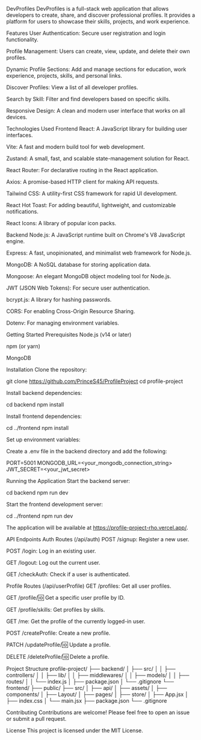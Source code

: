 DevProfiles
DevProfiles is a full-stack web application that allows developers to create, share, and discover professional profiles. It provides a platform for users to showcase their skills, projects, and work experience.

Features
User Authentication: Secure user registration and login functionality.

Profile Management: Users can create, view, update, and delete their own profiles.

Dynamic Profile Sections: Add and manage sections for education, work experience, projects, skills, and personal links.

Discover Profiles: View a list of all developer profiles.

Search by Skill: Filter and find developers based on specific skills.

Responsive Design: A clean and modern user interface that works on all devices.

Technologies Used
Frontend
React: A JavaScript library for building user interfaces.

Vite: A fast and modern build tool for web development.

Zustand: A small, fast, and scalable state-management solution for React.

React Router: For declarative routing in the React application.

Axios: A promise-based HTTP client for making API requests.

Tailwind CSS: A utility-first CSS framework for rapid UI development.

React Hot Toast: For adding beautiful, lightweight, and customizable notifications.

React Icons: A library of popular icon packs.

Backend
Node.js: A JavaScript runtime built on Chrome's V8 JavaScript engine.

Express: A fast, unopinionated, and minimalist web framework for Node.js.

MongoDB: A NoSQL database for storing application data.

Mongoose: An elegant MongoDB object modeling tool for Node.js.

JWT (JSON Web Tokens): For secure user authentication.

bcrypt.js: A library for hashing passwords.

CORS: For enabling Cross-Origin Resource Sharing.

Dotenv: For managing environment variables.

Getting Started
Prerequisites
Node.js (v14 or later)

npm (or yarn)

MongoDB

Installation
Clone the repository:

git clone https://github.com/PrinceS45/ProfileProject
cd profile-project

Install backend dependencies:

cd backend
npm install

Install frontend dependencies:

cd ../frontend
npm install

Set up environment variables:

Create a .env file in the backend directory and add the following:

PORT=5001
MONGODB_URL=<your_mongodb_connection_string>
JWT_SECRET=<your_jwt_secret>

Running the Application
Start the backend server:

cd backend
npm run dev

Start the frontend development server:

cd ../frontend
npm run dev

The application will be available at https://profile-project-rho.vercel.app/.

API Endpoints
Auth Routes (/api/auth)
POST /signup: Register a new user.

POST /login: Log in an existing user.

GET /logout: Log out the current user.

GET /checkAuth: Check if a user is authenticated.

Profile Routes (/api/userProfile)
GET /profiles: Get all user profiles.

GET /profile/:id: Get a specific user profile by ID.

GET /profile/skills: Get profiles by skills.

GET /me: Get the profile of the currently logged-in user.

POST /createProfile: Create a new profile.

PATCH /updateProfile/:id: Update a profile.

DELETE /deleteProfile/:id: Delete a profile.

Project Structure
profile-project/
├── backend/
│   ├── src/
│   │   ├── controllers/
│   │   ├── lib/
│   │   ├── middlewares/
│   │   ├── models/
│   │   ├── routes/
│   │   └── index.js
│   ├── package.json
│   └── .gitignore
└── frontend/
    ├── public/
    ├── src/
    │   ├── api/
    │   ├── assets/
    │   ├── components/
    │   ├── Layout/
    │   ├── pages/
    │   ├── store/
    │   ├── App.jsx
    │   ├── index.css
    │   └── main.jsx
    ├── package.json
    └── .gitignore

Contributing
Contributions are welcome! Please feel free to open an issue or submit a pull request.

License
This project is licensed under the MIT License.